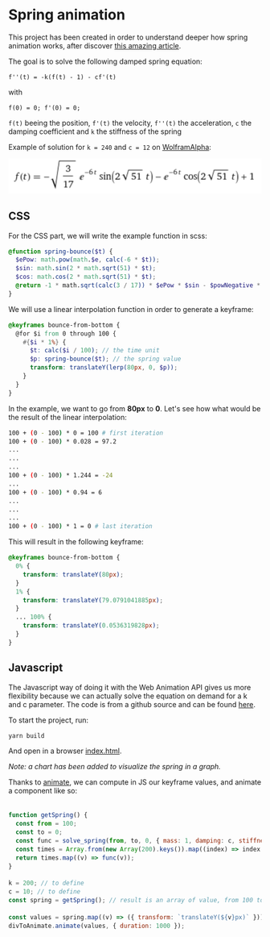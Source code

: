 # Spring animation

This project has been created in order to understand deeper how spring animation works, after discover [this amazing article](https://medium.com/@dtinth/spring-animation-in-css-2039de6e1a03).

The goal is to solve the following damped spring equation:

```
f''(t) = -k(f(t) - 1) - cf'(t)
```

with

```
f(0) = 0; f'(0) = 0;
```

`f(t)` beeing the position,
`f'(t)` the velocity,
`f''(t)` the acceleration,
`c` the damping coefficient and `k` the stiffness of the spring

Example of solution for `k = 240` and `c = 12` on [WolframAlpha](https://www.wolframalpha.com/input?i=f%280%29+%3D+0%3B+f%27%280%29+%3D+0%3B+f%27%27%28t%29+%3D+-240%28f%28t%29+-+1%29+-+12f%27%28t%29):

![Example of solution for damped spring equation](./equation-example.png)

## CSS

For the CSS part, we will write the example function in scss:

```scss
@function spring-bounce($t) {
  $ePow: math.pow(math.$e, calc(-6 * $t));
  $sin: math.sin(2 * math.sqrt(51) * $t);
  $cos: math.cos(2 * math.sqrt(51) * $t);
  @return -1 * math.sqrt(calc(3 / 17)) * $ePow * $sin - $powNegative * $cos + 1;
}
```

We will use a linear interpolation function in order to generate a keyframe:

```scss
@keyframes bounce-from-bottom {
  @for $i from 0 through 100 {
    #{$i * 1%} {
      $t: calc($i / 100); // the time unit
      $p: spring-bounce($t); // the spring value
      transform: translateY(lerp(80px, 0, $p));
    }
  }
}
```

In the example, we want to go from **80px** to **0**. Let's see how what would be the result of the linear interpolation:

```bash
100 + (0 - 100) * 0 = 100 # first iteration
100 + (0 - 100) * 0.028 = 97.2
...
...
...
100 + (0 - 100) * 1.244 = -24
...
100 + (0 - 100) * 0.94 = 6
...
...
...
100 + (0 - 100) * 1 = 0 # last iteration
```

This will result in the following keyframe:

```scss
@keyframes bounce-from-bottom {
  0% {
    transform: translateY(80px);
  }
  1% {
    transform: translateY(79.0791041885px);
  }
  ... 100% {
    transform: translateY(0.0536319828px);
  }
}
```

## Javascript

The Javascript way of doing it with the Web Animation API gives us more flexibility because we can actually solve the equation on demand for a k and c parameter.
The code is from a github source and can be found [here](https://gist.github.com/pushkine/1b595fda102bec88e012c4e4c0cd6d1a).

To start the project, run:

```bash
yarn build
```

And open in a browser [index.html](./index.html).

_Note: a chart has been added to visualize the spring in a graph._

Thanks to [animate](https://developer.mozilla.org/en-US/docs/Web/API/Element/animate), we can compute in JS our keyframe values, and animate a component like so:

```js

function getSpring() {
  const from = 100;
  const to = 0;
  const func = solve_spring(from, to, 0, { mass: 1, damping: c, stiffness: k }); // see this https://gist.github.com/pushkine/1b595fda102bec88e012c4e4c0cd6d1a
  const times = Array.from(new Array(200).keys()).map((index) => index / 100);
  return times.map((v) => func(v));
}

k = 200; // to define
c = 10; // to define
const spring = getSpring(); // result is an array of value, from 100 to 0, following the easing function (which is the result of the equation)

const values = spring.map((v) => ({ transform: `translateY(${v}px)` }));
divToAnimate.animate(values, { duration: 1000 });
```
